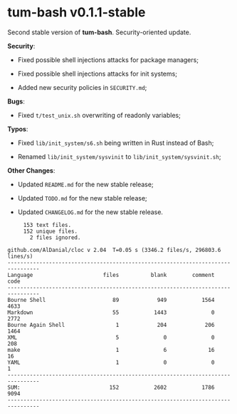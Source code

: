 # tum-bash v0.1.1-stable

Second stable version of **tum-bash**. Security-oriented update.

**Security**:

- Fixed possible shell injections attacks for package managers;

- Fixed possible shell injections attacks for init systems;

- Added new security policies in `SECURITY.md`;

**Bugs**:

- Fixed `t/test_unix.sh` overwriting of readonly variables;

**Typos**:

- Fixed `lib/init_system/s6.sh` being written in Rust instead of Bash;

- Renamed `lib/init_system/sysvinit` to `lib/init_system/sysvinit.sh`;

**Other Changes**:

- Updated `README.md` for the new stable release;

- Updated `TODO.md` for the new stable release;

- Updated `CHANGELOG.md` for the new stable release.

```text
     153 text files.
     152 unique files.                                          
       2 files ignored.

github.com/AlDanial/cloc v 2.04  T=0.05 s (3346.2 files/s, 296803.6 lines/s)
--------------------------------------------------------------------------------
Language                      files          blank        comment           code
--------------------------------------------------------------------------------
Bourne Shell                     89            949           1564           4633
Markdown                         55           1443              0           2772
Bourne Again Shell                1            204            206           1464
XML                               5              0              0            208
make                              1              6             16             16
YAML                              1              0              0              1
--------------------------------------------------------------------------------
SUM:                            152           2602           1786           9094
--------------------------------------------------------------------------------
```
